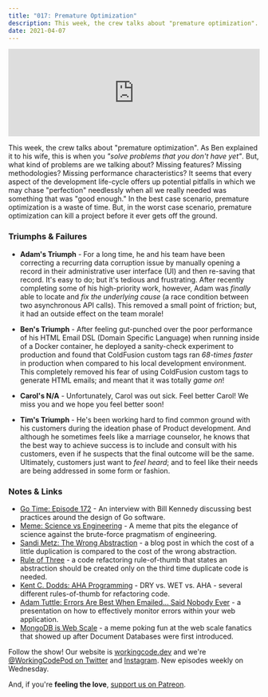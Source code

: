 ```yaml
---
title: "017: Premature Optimization"
description: This week, the crew talks about "premature optimization". As Ben explained it to his wife, this is when you "solve problems that you don't have yet". But, what kind of problems are we talking about? Missing features? Missing methodologies? Missing performance characteristics?
date: 2021-04-07
---
```


<iframe allow="autoplay *; encrypted-media *; fullscreen *" frameborder="0" height="175" style="width:100%;max-width:900px;overflow:hidden;background:transparent;" sandbox="allow-forms allow-popups allow-same-origin allow-scripts allow-storage-access-by-user-activation allow-top-navigation-by-user-activation" src="https://embed.podcasts.apple.com/us/podcast/017-premature-optimization/id1544142288?i=1000516124831"></iframe>

This week, the crew talks about "premature optimization". As Ben explained it to his wife, this is when you _"solve problems that you don't have yet"_. But, what kind of problems are we talking about? Missing features? Missing methodologies? Missing performance characteristics? It seems that every aspect of the development life-cycle offers up potential pitfalls in which we may chase "perfection" needlessly when all we really needed was something that was "good enough." In the best case scenario, premature optimization is a waste of time. But, in the worst case scenario, premature optimization can kill a project before it ever gets off the ground.

### Triumphs &amp; Failures

- **Adam's Triumph** - For a long time, he and his team have been correcting a recurring data corruption issue by manually opening a record in their administrative user interface (UI) and then re-saving that record. It's easy to do; but it's tedious and frustrating. After recently completing some of his high-priority work, however, Adam was _finally_ able to locate and _fix the underlying cause_ (a race condition between two asynchronous API calls). This removed a small point of friction; but, it had an outside effect on the team morale!

- **Ben's Triumph** - After feeling gut-punched over the poor performance of his HTML Email DSL (Domain Specific Language) when running inside of a Docker container, he deployed a sanity-check experiment to production and found that ColdFusion custom tags ran _68-times faster_ in production when compared to his local development environment. This completely removed his fear of using ColdFusion custom tags to generate HTML emails; and meant that it was totally _game on_!

- **Carol's N/A** - Unfortunately, Carol was out sick. Feel better Carol! We miss you and we hope you feel better soon!

- **Tim's Triumph** - He's been working hard to find common ground with his customers during the ideation phase of Product development. And although he sometimes feels like a marriage counselor, he knows that the best way to achieve success is to include and consult with his customers, even if he suspects that the final outcome will be the same. Ultimately, customers just want to _feel heard_; and to feel like their needs are being addressed in some form or fashion.

### Notes &amp; Links

- [Go Time: Episode 172](https://changelog.com/gotime/172) - An interview with Bill Kennedy discussing best practices around the design of Go software.
- [Meme: Science vs Engineering](https://imgur.com/gallery/KkUB0dL) - A meme that pits the elegance of science against the brute-force pragmatism of engineering.
- [Sandi Metz: The Wrong Abstraction](https://sandimetz.com/blog/2016/1/20/the-wrong-abstraction) - a blog post in which the cost of a little duplication is compared to the cost of the wrong abstraction.
- [Rule of Three](<https://en.wikipedia.org/wiki/Rule_of_three_(computer_programming)>) - a code refactoring rule-of-thumb that states an abstraction should be created only on the third time duplicate code is needed.
- [Kent C. Dodds: AHA Programming](https://kentcdodds.com/blog/aha-programming) - DRY vs. WET vs. AHA - several different rules-of-thumb for refactoring code.
- [Adam Tuttle: Errors Are Best When Emailed... Said Nobody Ever](https://adamtuttle.codes/blog/2013/errors-are-best-when-emailed-said-nobody-ever/) - a presentation on how to effectively monitor errors within your web application.
- [MongoDB is Web Scale](https://www.youtube.com/watch?v=b2F-DItXtZs) - a meme poking fun at the web scale fanatics that showed up after Document Databases were first introduced.

Follow the show! Our website is [workingcode.dev][working-code] and we're [@WorkingCodePod on Twitter][working-code-twitter] and [Instagram][working-code-instagram]. New episodes weekly on Wednesday.

And, if you're **feeling the love**, [support us on Patreon][working-code-patreon].

[working-code]: https://workingcode.dev/
[working-code-instagram]: https://www.instagram.com/workingcodepod/
[working-code-patreon]: https://www.patreon.com/workingcodepod
[working-code-twitter]: https://twitter.com/WorkingCodePod
